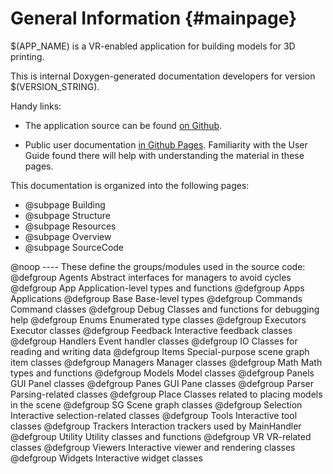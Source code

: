 # General Information {#mainpage}

$(APP_NAME) is a VR-enabled application for building models for 3D printing.

This is internal Doxygen-generated documentation developers for version
$(VERSION_STRING). 

Handy links:

 - The application source can be found [on
   Github](https://github.com/pss959/EasyMaker3D).

 - Public user documentation [in Github
   Pages](https://pss959.github.io/EasyMaker3D/latest). Familiarity with the
   User Guide found there will help with understanding the material in these
   pages.

This documentation is organized into the following pages:

 - @subpage Building
 - @subpage Structure
 - @subpage Resources
 - @subpage Overview
 - @subpage SourceCode

@noop ---- These define the groups/modules used in the source code:
@defgroup Agents    Abstract interfaces for managers to avoid cycles
@defgroup App       Application-level types and functions
@defgroup Apps      Applications
@defgroup Base      Base-level types
@defgroup Commands  Command classes
@defgroup Debug     Classes and functions for debugging help
@defgroup Enums     Enumerated type classes
@defgroup Executors Executor classes
@defgroup Feedback  Interactive feedback classes
@defgroup Handlers  Event handler classes
@defgroup IO        Classes for reading and writing data
@defgroup Items     Special-purpose scene graph item classes
@defgroup Managers  Manager classes
@defgroup Math      Math types and functions
@defgroup Models    Model classes
@defgroup Panels    GUI Panel classes
@defgroup Panes     GUI Pane classes
@defgroup Parser    Parsing-related classes
@defgroup Place     Classes related to placing models in the scene
@defgroup SG        Scene graph classes
@defgroup Selection Interactive selection-related classes
@defgroup Tools     Interactive tool classes
@defgroup Trackers  Interaction trackers used by MainHandler
@defgroup Utility   Utility classes and functions
@defgroup VR        VR-related classes
@defgroup Viewers   Interactive viewer and rendering classes
@defgroup Widgets   Interactive widget classes
